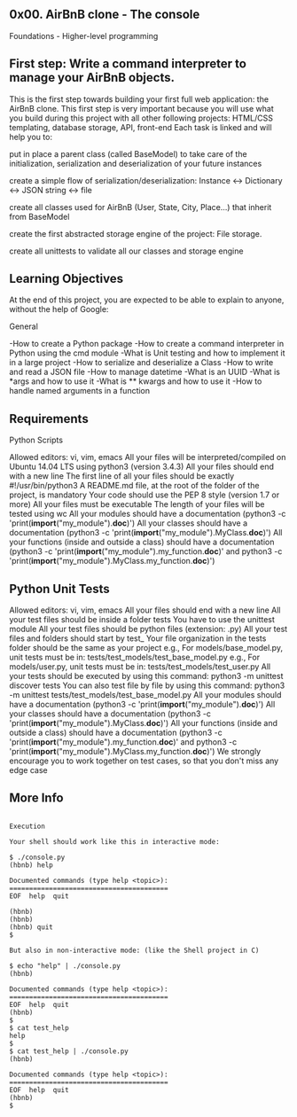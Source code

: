 ## 0x00. AirBnB clone - The console

Foundations - Higher-level programming

## First step: Write a command interpreter to manage your AirBnB objects.

This is the first step towards building your first full web application: the AirBnB clone. This first step is very important because you will use what you build during this project with all other following projects: HTML/CSS templating, database storage, API, front-end 
Each task is linked and will help you to:
    
   put in place a parent class (called BaseModel) to take care of the initialization, serialization and deserialization of            your future instances
   
   create a simple flow of serialization/deserialization: Instance <-> Dictionary <-> JSON string <-> file
    
   create all classes used for AirBnB (User, State, City, Place…) that inherit from BaseModel
    
   create the first abstracted storage engine of the project: File storage.
    
   create all unittests to validate all our classes and storage engine



    
## Learning Objectives

At the end of this project, you are expected to be able to explain to anyone, without the help of Google:

General

   -How to create a Python package
   -How to create a command interpreter in Python using the cmd module
   -What is Unit testing and how to implement it in a large project
   -How to serialize and deserialize a Class
   -How to write and read a JSON file
   -How to manage datetime
   -What is an UUID
   -What is *args and how to use it
   -What is ** kwargs and how to use it
   -How to handle named arguments in a function

## Requirements

Python Scripts

   Allowed editors: vi, vim, emacs
   All your files will be interpreted/compiled on Ubuntu 14.04 LTS using python3 (version 3.4.3)
   All your files should end with a new line
   The first line of all your files should be exactly #!/usr/bin/python3
   A README.md file, at the root of the folder of the project, is mandatory
   Your code should use the PEP 8 style (version 1.7 or more)
   All your files must be executable
   The length of your files will be tested using wc
   All your modules should have a documentation (python3 -c 'print(__import__("my_module").__doc__)')
   All your classes should have a documentation (python3 -c 'print(__import__("my_module").MyClass.__doc__)')
   All your functions (inside and outside a class) should have a documentation (python3 -c 'print(__import__("my_module").my_function.__doc__)' and python3 -c 'print(__import__("my_module").MyClass.my_function.__doc__)')

## Python Unit Tests

   Allowed editors: vi, vim, emacs
   All your files should end with a new line
   All your test files should be inside a folder tests
   You have to use the unittest module
   All your test files should be python files (extension: .py)
   All your test files and folders should start by test_
   Your file organization in the tests folder should be the same as your project
   e.g., For models/base_model.py, unit tests must be in: tests/test_models/test_base_model.py
   e.g., For models/user.py, unit tests must be in: tests/test_models/test_user.py
   All your tests should be executed by using this command: python3 -m unittest discover tests
   You can also test file by file by using this command: python3 -m unittest tests/test_models/test_base_model.py
   All your modules should have a documentation (python3 -c 'print(__import__("my_module").__doc__)')
   All your classes should have a documentation (python3 -c 'print(__import__("my_module").MyClass.__doc__)')
   All your functions (inside and outside a class) should have a documentation (python3 -c 'print(__import__("my_module").my_function.__doc__)' and python3 -c 'print(__import__("my_module").MyClass.my_function.__doc__)')
   We strongly encourage you to work together on test cases, so that you don't miss any edge case


## More Info
```

Execution

Your shell should work like this in interactive mode:

$ ./console.py
(hbnb) help

Documented commands (type help <topic>):
========================================
EOF  help  quit

(hbnb) 
(hbnb) 
(hbnb) quit
$

But also in non-interactive mode: (like the Shell project in C)

$ echo "help" | ./console.py
(hbnb)

Documented commands (type help <topic>):
========================================
EOF  help  quit
(hbnb) 
$
$ cat test_help
help
$
$ cat test_help | ./console.py
(hbnb)

Documented commands (type help <topic>):
========================================
EOF  help  quit
(hbnb) 
$

```
